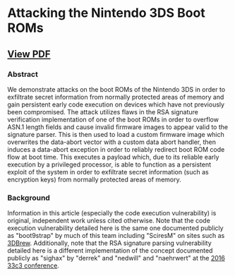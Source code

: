 # Attacking the Nintendo 3DS Boot ROMs

## [View PDF](https://github.com/Plailect/bootroms/blob/master/bootroms.pdf)

### Abstract

We demonstrate attacks on the boot ROMs of the Nintendo 3DS in order to exfiltrate secret information from normally protected areas of memory and gain persistent early code execution on devices which have not previously been compromised. The attack utilizes flaws in the RSA signature verification implementation of one of the boot ROMs in order to overflow ASN.1 length fields and cause invalid firmware images to appear valid to the signature parser. This is then used to load a custom firmware image which overwrites the data-abort vector with a custom data abort handler, then induces a data-abort exception in order to reliably redirect boot ROM code flow at boot time. This executes a payload which, due to its reliable early execution by a privileged processor, is able to function as a persistent exploit of the system in order to exfiltrate secret information (such as encryption keys) from normally protected areas of memory.

### Background

Information in this article (especially the code execution vulnerability) is original, independent work unless cited otherwise. Note that the code execution vulnerability detailed here is the same one documented publicly as "boot9strap" by much of this team including "SciresM" on sites such as [3DBrew](https://www.3dbrew.org). Additionally, note that the RSA signature parsing vulnerability detailed here is a different implementation of the concept documented publicly as "sighax" by "derrek" and "nedwill" and "naehrwert" at the [2016 33c3 conference](https://media.ccc.de/v/33c3-8344-nintendo_hacking_2016).